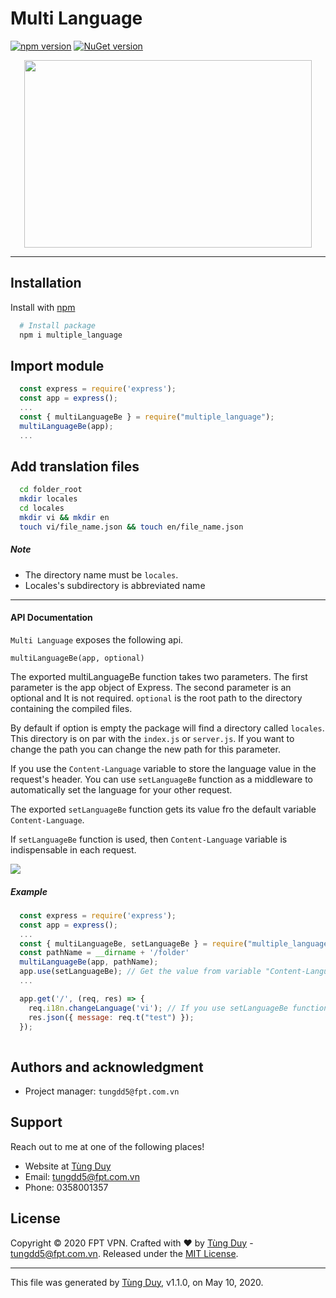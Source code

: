 #  Multi Language

[![npm version](https://badge.fury.io/js/multiple_language.svg)](https://badge.fury.io/js/multiple_language) [![NuGet version](https://badge.fury.io/nu/multiple_language.svg)](https://badge.fury.io/nu/multiple_language)

<p align="center">
  <img width="460" height="300" src="https://dev.fpt.work/images/FTI/15c12a77-2b45-4057-bb0a-aa07fb1d8a29.svg">
</p>

--- 
## Installation

Install with [npm](https://www.npmjs.com/package/multiple_language)

```sh
  # Install package
  npm i multiple_language
```

## Import module

```js
  const express = require('express');
  const app = express();
  ...
  const { multiLanguageBe } = require("multiple_language");
  multiLanguageBe(app);
  ...
```

## Add translation files

```sh
  cd folder_root
  mkdir locales
  cd locales
  mkdir vi && mkdir en
  touch vi/file_name.json && touch en/file_name.json
```

##### Note

  - The directory name must be `locales`.
  - Locales's subdirectory is abbreviated name

---
#### API Documentation
`Multi Language` exposes the following api.

`multiLanguageBe(app, optional)`

The exported multiLanguageBe function takes two parameters. The first parameter is the app object of Express. The second parameter is an optional and It is not required.
`optional` is the root path to the directory containing the compiled files.

By default if option is empty the package will find a directory called `locales`. This directory is on par with the `index.js` or `server.js`.
If you want to change the path you can change the new path for this parameter.

If you use the `Content-Language` variable to store the language value in the request's header. You can use `setLanguageBe` function as a middleware to automatically set the language for your other request.

The exported `setLanguageBe` function gets its value fro the default variable `Content-Language`.

If `setLanguageBe` function is used, then `Content-Language` variable is indispensable in each request.

<img src="https://dev.fpt.work/images/5f462dc2c93e380007768cef/5f462dc291324d0007016f36/content-language.png">

##### Example

```js
  const express = require('express');
  const app = express();
  ...
  const { multiLanguageBe, setLanguageBe } = require("multiple_language");
  const pathName = __dirname + '/folder'
  multiLanguageBe(app, pathName);
  app.use(setLanguageBe); // Get the value from variable "Content-Language" in the request's header
  ...

  app.get('/', (req, res) => {
    req.i18n.changeLanguage('vi'); // If you use setLanguageBe function, you can ignore this code
    res.json({ message: req.t("test") });
  });
  
```

## Authors and acknowledgment

- Project manager: `tungdd5@fpt.com.vn`

## Support

Reach out to me at one of the following places!

- Website at [Tùng Duy](https://www.facebook.com/tungduy.dev)
- Email: tungdd5@fpt.com.vn
- Phone: 0358001357

## License

Copyright © 2020 FPT VPN. Crafted with :heart: by [Tùng Duy](https://www.facebook.com/tungduy.dev) - tungdd5@fpt.com.vn.
Released under the [MIT License](LICENSE).

---

This file was generated by [Tùng Duy](https://github.com/tung-duy/fvpn-module/blob/master/README.md), v1.1.0, on May 10, 2020.
